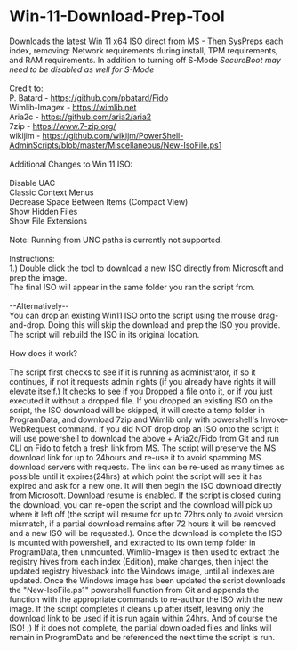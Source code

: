 # Win-11-Download-Prep-Tool<br>
Downloads the latest Win 11 x64 ISO direct from MS - Then SysPreps each index, removing: Network requirements during install, TPM requirements, and RAM requirements. In addition to turning off S-Mode *SecureBoot may need to be disabled as well for S-Mode*<br>
<br>
Credit to:<br>
P. Batard - <a href="https://github.com/pbatard/Fido">https://github.com/pbatard/Fido</a><br>
Wimlib-Imagex - <a href="https://wimlib.net">https://wimlib.net</a><br>
Aria2c - <a href="https://github.com/aria2/aria2">https://github.com/aria2/aria2</a><br>
7zip - <a href="https://www.7-zip.org/">https://www.7-zip.org/</a><br>
wikijim - <a href="https://github.com/wikijm/PowerShell-AdminScripts/blob/master/Miscellaneous/New-IsoFile.ps1">https://github.com/wikijm/PowerShell-AdminScripts/blob/master/Miscellaneous/New-IsoFile.ps1</a><br>
<br>
Additional Changes to Win 11 ISO:<br>
<br>
Disable UAC<br>
Classic Context Menus<br>
Decrease Space Between Items (Compact View)<br>
Show Hidden Files<br>
Show File Extensions<br>
<br>
Note: Running from UNC paths is currently not supported.<br>
<br>
Instructions:<br>
1.) Double click the tool to download a new ISO directly from Microsoft and prep the image. <br>
The final ISO will appear in the same folder you ran the script from.<br>
<br>
--Alternatively--<br>
You can drop an existing Win11 ISO onto the script using the mouse drag-and-drop. Doing this will skip the download and prep the ISO you provide. The script will rebuild the ISO in its original location.<br>
<br>
How does it work?<br>
<br>
The script first checks to see if it is running as administrator, if so it continues, if not it requests admin rights (if you already have rights it will
elevate itself.) It checks to see if you Dropped a file onto it, or if you just executed it without a dropped file. If you dropped an existing ISO on the
script, the ISO download will be skipped, it will create a temp folder in ProgramData, and download 7zip and Wimlib only with powershell's Invoke-WebRequest
command. If you did NOT drop drop an ISO onto the script it will use powershell to download the above + Aria2c/Fido from Git and run CLI on Fido to fetch a 
fresh link from MS. The script will preserve the MS download link for up to 24hours and re-use it to avoid spamming MS download servers with requests. The
link can be re-used as many times as possible until it expires(24hrs) at which point the script will see it has expired and ask for a new one. It will then 
begin the ISO download directly from Microsoft.
Download resume is enabled. If the script is closed during the download, you can re-open the script and the download will pick up where it left off (the
script will resume for up to 72hrs only to avoid version mismatch, if a partial download remains after 72 hours it will be removed and a new ISO will be
requested.). Once the download is complete the ISO is mounted with powershell, and extracted to its own temp folder in ProgramData, then unmounted. 
Wimlib-Imagex is then used to extract the registry hives from each index (Edition), make changes, then inject the updated registry hivesback into the Windows
image, until all indexes are updated. Once the Windows image has been updated the script downloads the "New-IsoFile.ps1" powershell function from Git and 
appends the function with the appropriate commands to re-author the ISO with the new image. If the script completes it cleans up after itself, leaving only
the download link to be used if it is run again within 24hrs. And of course the ISO! ;) If it does not complete, the partial downloaded files and links will
remain in ProgramData and be referenced the next time the script is run.
